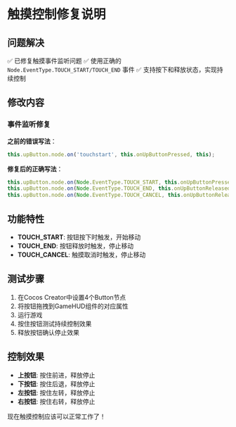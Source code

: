 # 触摸控制修复说明

## 问题解决
✅ 已修复触摸事件监听问题
✅ 使用正确的 `Node.EventType.TOUCH_START/TOUCH_END` 事件
✅ 支持按下和释放状态，实现持续控制

## 修改内容

### 事件监听修复
**之前的错误写法**：
```typescript
this.upButton.node.on('touchstart', this.onUpButtonPressed, this);
```

**修复后的正确写法**：
```typescript
this.upButton.node.on(Node.EventType.TOUCH_START, this.onUpButtonPressed, this);
this.upButton.node.on(Node.EventType.TOUCH_END, this.onUpButtonReleased, this);
this.upButton.node.on(Node.EventType.TOUCH_CANCEL, this.onUpButtonReleased, this);
```

## 功能特性
- **TOUCH_START**: 按钮按下时触发，开始移动
- **TOUCH_END**: 按钮释放时触发，停止移动  
- **TOUCH_CANCEL**: 触摸取消时触发，停止移动

## 测试步骤
1. 在Cocos Creator中设置4个Button节点
2. 将按钮拖拽到GameHUD组件的对应属性
3. 运行游戏
4. 按住按钮测试持续控制效果
5. 释放按钮确认停止效果

## 控制效果
- **上按钮**: 按住前进，释放停止
- **下按钮**: 按住后退，释放停止
- **左按钮**: 按住左转，释放停止
- **右按钮**: 按住右转，释放停止

现在触摸控制应该可以正常工作了！
